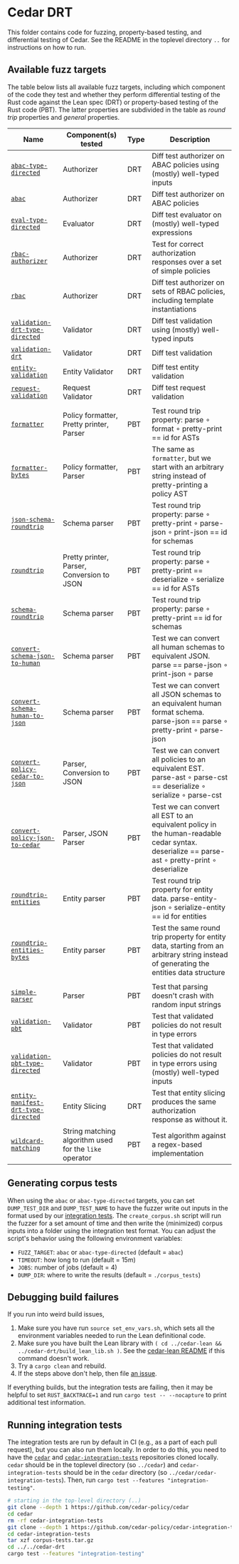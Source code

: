 # Cedar DRT

This folder contains code for fuzzing, property-based testing, and differential testing of Cedar.
See the README in the toplevel directory `..` for instructions on how to run.

## Available fuzz targets

The table below lists all available fuzz targets, including which component of the code they test and whether they perform differential testing of the Rust code against the Lean spec (DRT) or property-based testing of the Rust code (PBT). The latter properties are subdivided in the table as _round trip_ properties and _general_ properties.

| Name | Component(s) tested | Type | Description |
| ----------- | ----------- | ----------- | ----------- |
| [`abac-type-directed`](fuzz/fuzz_targets/abac-type-directed.rs) | Authorizer | DRT | Diff test authorizer on ABAC policies using (mostly) well-typed inputs |
| [`abac`](fuzz/fuzz_targets/abac.rs) | Authorizer | DRT | Diff test authorizer on ABAC policies |
| [`eval-type-directed`](fuzz/fuzz_targets/eval-type-directed.rs) | Evaluator | DRT | Diff test evaluator on (mostly) well-typed expressions |
| [`rbac-authorizer`](fuzz/fuzz_targets/rbac-authorizer.rs) | Authorizer | DRT | Test for correct authorization responses over a set of simple policies |
| [`rbac`](fuzz/fuzz_targets/rbac.rs) | Authorizer | DRT | Diff test authorizer on sets of RBAC policies, including template instantiations |
| [`validation-drt-type-directed`](fuzz/fuzz_targets/validation-drt-type-directed.rs) | Validator | DRT | Diff test validation using (mostly) well-typed inputs |
| [`validation-drt`](fuzz/fuzz_targets/validation-drt.rs) | Validator | DRT | Diff test validation |
| [`entity-validation`](fuzz/fuzz_targets/entity-validation.rs) | Entity Validator | DRT | Diff test entity validation | 
| [`request-validation`](fuzz/fuzz_targets/request-validation.rs) | Request Validator | DRT | Diff test request validation |
|  |  |  |  |
| [`formatter`](fuzz/fuzz_targets/formatter.rs) | Policy formatter, Pretty printer, Parser | PBT | Test round trip property: parse ∘ format ∘ pretty-print == id for ASTs |
| [`formatter-bytes`](fuzz/fuzz_targets/formatter-bytes.rs) | Policy formatter, Parser | PBT | The same as `formatter`, but we start with an arbitrary string instead of pretty-printing a policy AST |
| [`json-schema-roundtrip`](fuzz/fuzz_targets/json-schema-roundtrip.rs) | Schema parser | PBT | Test round trip property: parse ∘ pretty-print ∘ parse-json ∘ print-json == id for schemas
| [`roundtrip`](fuzz/fuzz_targets/roundtrip.rs) | Pretty printer, Parser, Conversion to JSON | PBT | Test round trip property: parse ∘ pretty-print == deserialize ∘ serialize == id for ASTs |
| [`schema-roundtrip`](fuzz/fuzz_targets/schema-roundtrip.rs) | Schema parser | PBT | Test round trip property: parse ∘ pretty-print == id for schemas
| [`convert-schema-json-to-human`](fuzz/fuzz_targets/convert-schema-json-to-human.rs) | Schema parser | PBT | Test we can convert all human schemas to equivalent JSON. parse == parse-json ∘ print-json ∘ parse 
| [`convert-schema-human-to-json`](fuzz/fuzz_targets/convert-schema-human-to-json.rs) | Schema parser | PBT | Test we can convert all JSON schemas to an equivalent human format schema. parse-json == parse ∘ pretty-print ∘ parse-json
| [`convert-policy-cedar-to-json`](fuzz/fuzz_targets/convert-policy-cedar-to-json.rs) | Parser, Conversion to JSON | PBT | Test we can convert all policies to an equivalent EST.  parse-ast ∘ parse-cst == deserialize ∘ serialize ∘ parse-cst
| [`convert-policy-json-to-cedar`](fuzz/fuzz_targets/convert-policy-json-to-cedar.rs) | Parser, JSON Parser | PBT | Test we can convert all EST to an equivalent policy in the human-readable cedar syntax. deserialize == parse-ast ∘ pretty-print ∘ deserialize
| [`roundtrip-entities`](fuzz/fuzz_targets/roundtrip-entities.rs) | Entity parser | PBT | Test round trip property for entity data. parse-entity-json ∘ serialize-entity == id for entities |
| [`roundtrip-entities-bytes`](fuzz/fuzz_targets/roundtrip-entities.rs) | Entity parser | PBT | Test the same round trip property for entity data, starting from an arbitrary string instead of generating the entities data structure |
|  |  |  |  |
| [`simple-parser`](fuzz/fuzz_targets/simple-parser.rs) |  Parser | PBT | Test that parsing doesn't crash with random input strings |
| [`validation-pbt`](fuzz/fuzz_targets/validation-pbt.rs) | Validator | PBT | Test that validated policies do not result in type errors |
| [`validation-pbt-type-directed`](fuzz/fuzz_targets/validation-pbt-type-directed.rs) | Validator | PBT | Test that validated policies do not result in type errors using (mostly) well-typed inputs |
| [`entity-manifest-drt-type-directed`](fuzz/fuzz_targets/entity-slicing-pbt-type-directed.rs) | Entity Slicing | DRT | Test that entity slicing produces the same authorization response as without it. |
| [`wildcard-matching`](fuzz/fuzz_targets/wildcard-matching.rs) | String matching algorithm used for the `like` operator | PBT | Test algorithm against a regex-based implementation |

## Generating corpus tests

When using the `abac` or `abac-type-directed` targets, you can set `DUMP_TEST_DIR` and `DUMP_TEST_NAME` to have the fuzzer write out inputs in the format used by our [integration tests](https://github.com/cedar-policy/cedar/tree/main/cedar-integration-tests).
The `create_corpus.sh` script will run the fuzzer for a set amount of time and then write the (minimized) corpus inputs into a folder using the integration test format.
You can adjust the script's behavior using the following environment variables:

* `FUZZ_TARGET`: `abac` or `abac-type-directed` (default = `abac`)
* `TIMEOUT`: how long to run (default = 15m)
* `JOBS`: number of jobs (default = 4)
* `DUMP_DIR`: where to write the results (default = `./corpus_tests`)

## Debugging build failures

If you run into weird build issues,
1. Make sure you have run `source set_env_vars.sh`, which sets all the environment variables needed to run the Lean definitional code.
2. Make sure you have built the Lean library with `( cd ../cedar-lean && ../cedar-drt/build_lean_lib.sh )`. See the [cedar-lean README](../cedar-lean/README.md) if this command doesn't work.
3. Try a `cargo clean` and rebuild.
4. If the steps above don't help, then file [an issue](https://github.com/cedar-policy/cedar-spec/issues).

If everything builds, but the integration tests are failing, then it may be helpful to set `RUST_BACKTRACE=1` and run `cargo test -- --nocapture` to print additional test information.

## Running integration tests

The integration tests are run by default in CI (e.g., as a part of each pull request), but you can also run them locally.
In order to do this, you need to have the [`cedar`](https://github.com/cedar-policy/cedar) and [`cedar-integration-tests`](https://github.com/cedar-policy/cedar-integration-tests) repositories cloned locally.
`cedar` should be in the toplevel directory (so `../cedar`) and `cedar-integration-tests` should be in the `cedar` directory (so `../cedar/cedar-integration-tests`).
Then, run `cargo test --features "integration-testing"`.

```bash
# starting in the top-level directory (..)
git clone --depth 1 https://github.com/cedar-policy/cedar
cd cedar
rm -rf cedar-integration-tests
git clone --depth 1 https://github.com/cedar-policy/cedar-integration-tests
cd cedar-integration-tests
tar xzf corpus-tests.tar.gz
cd ../../cedar-drt
cargo test --features "integration-testing"
```
